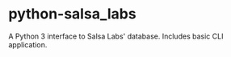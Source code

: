 python-salsa_labs
=================

A Python 3 interface to Salsa Labs' database. Includes basic CLI application.
